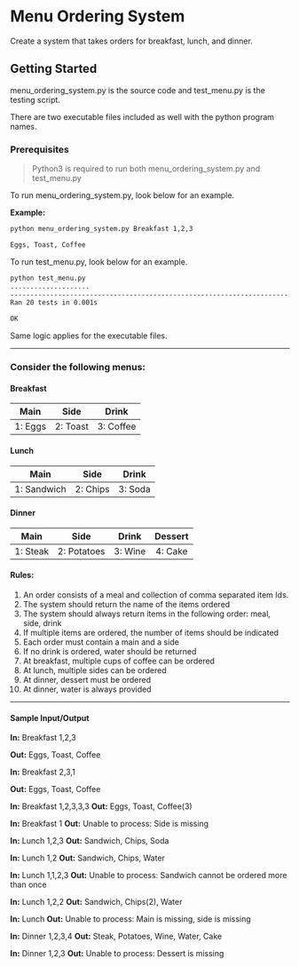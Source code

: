 # Menu Ordering System

Create a system that takes orders for breakfast, lunch, and dinner. 

## Getting Started

menu_ordering_system.py is the source code and test_menu.py is the testing script. 

There are two executable files included as well with the python program names.

### Prerequisites
>Python3 is required to run both menu_ordering_system.py and test_menu.py

To run menu_ordering_system.py, look below for an example.

**Example:**

```sh
python menu_ordering_system.py Breakfast 1,2,3

Eggs, Toast, Coffee 
```

To run test_menu.py, look below for an example.
```sh
python test_menu.py
....................
----------------------------------------------------------------------
Ran 20 tests in 0.001s

OK
```
Same logic applies for the executable files.

---

### Consider the following menus:

#### Breakfast
|   Main  |   Side   |   Drink   |
|:-------:|:--------:|:---------:|
| 1: Eggs | 2: Toast | 3: Coffee |

#### Lunch
|     Main    |   Side   |  Drink  |
|:-----------:|:--------:|:-------:|
| 1: Sandwich | 2: Chips | 3: Soda |

#### Dinner
|   Main   |     Side    |  Drink  | Dessert |
|:--------:|:-----------:|:-------:|:-------:|
| 1: Steak | 2: Potatoes | 3: Wine | 4: Cake |

#### Rules:
1. An order consists of a meal and collection of comma separated item Ids.
2. The system should return the name of the items ordered
3. The system should always return items in the following order: meal, side, drink
4. If multiple items are ordered, the number of items should be indicated
5. Each order must contain a main and a side
6. If no drink is ordered, water should be returned
7. At breakfast, multiple cups of coffee can be ordered
8. At lunch, multiple sides can be ordered
9. At dinner, dessert must be ordered
10. At dinner, water is always provided

---
#### Sample Input/Output

**In:** Breakfast 1,2,3

**Out:** Eggs, Toast, Coffee 

**In:** Breakfast 2,3,1

**Out:** Eggs, Toast, Coffee 

**In:** Breakfast 1,2,3,3,3
**Out:** Eggs, Toast, Coffee(3) 

**In:** Breakfast 1
**Out:** Unable to process: Side is missing 

**In:** Lunch 1,2,3
**Out:** Sandwich, Chips, Soda 

**In:** Lunch 1,2
**Out:** Sandwich, Chips, Water

**In:** Lunch 1,1,2,3
**Out:** Unable to process: Sandwich cannot be ordered more than once

**In:** Lunch 1,2,2
**Out:** Sandwich, Chips(2), Water

**In:** Lunch
**Out:** Unable to process: Main is missing, side is missing

**In:** Dinner 1,2,3,4
**Out:** Steak, Potatoes, Wine, Water, Cake

**In:** Dinner 1,2,3
**Out:** Unable to process: Dessert is missing